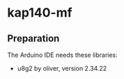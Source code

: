 # kap140-mf

## Preparation

The Arduino IDE needs these libraries:

- u8g2 by oliver, version 2.34.22